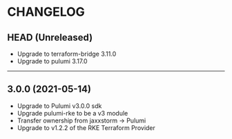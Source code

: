 CHANGELOG
=========

## HEAD (Unreleased)
* Upgrade to terraform-bridge 3.11.0
* Upgrade to pulumi 3.17.0

---

## 3.0.0 (2021-05-14)
* Upgrade to Pulumi v3.0.0 sdk
* Upgrade pulumi-rke to be a v3 module
* Transfer ownership from jaxxstorm -> Pulumi
* Upgrade to v1.2.2 of the RKE Terraform Provider

